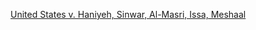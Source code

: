 [United States v. Haniyeh, Sinwar, Al-Masri, Issa, Meshaal](https://www.justice.gov/opa/media/1366141/dl)
